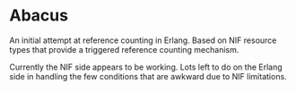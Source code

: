 Abacus
======

An initial attempt at reference counting in Erlang. Based on NIF resource
types that provide a triggered reference counting mechanism.

Currently the NIF side appears to be working. Lots left to do on the Erlang
side in handling the few conditions that are awkward due to NIF limitations.
